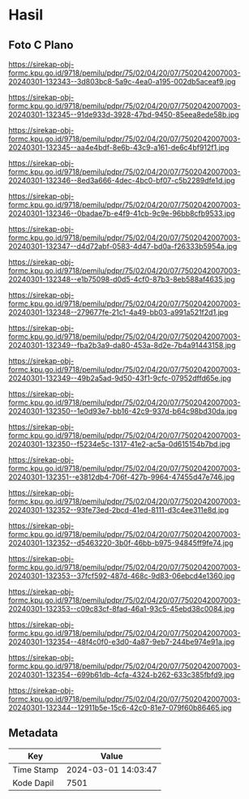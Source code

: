 # Hasil

## Foto C Plano

https://sirekap-obj-formc.kpu.go.id/9718/pemilu/pdpr/75/02/04/20/07/7502042007003-20240301-132343--3d803bc8-5a9c-4ea0-a195-002db5aceaf9.jpg

https://sirekap-obj-formc.kpu.go.id/9718/pemilu/pdpr/75/02/04/20/07/7502042007003-20240301-132345--91de933d-3928-47bd-9450-85eea8ede58b.jpg

https://sirekap-obj-formc.kpu.go.id/9718/pemilu/pdpr/75/02/04/20/07/7502042007003-20240301-132345--aa4e4bdf-8e6b-43c9-a161-de6c4bf912f1.jpg

https://sirekap-obj-formc.kpu.go.id/9718/pemilu/pdpr/75/02/04/20/07/7502042007003-20240301-132346--8ed3a666-4dec-4bc0-bf07-c5b2289dfe1d.jpg

https://sirekap-obj-formc.kpu.go.id/9718/pemilu/pdpr/75/02/04/20/07/7502042007003-20240301-132346--0badae7b-e4f9-41cb-9c9e-96bb8cfb9533.jpg

https://sirekap-obj-formc.kpu.go.id/9718/pemilu/pdpr/75/02/04/20/07/7502042007003-20240301-132347--d4d72abf-0583-4d47-bd0a-f26333b5954a.jpg

https://sirekap-obj-formc.kpu.go.id/9718/pemilu/pdpr/75/02/04/20/07/7502042007003-20240301-132348--e1b75098-d0d5-4cf0-87b3-8eb588af4635.jpg

https://sirekap-obj-formc.kpu.go.id/9718/pemilu/pdpr/75/02/04/20/07/7502042007003-20240301-132348--279677fe-21c1-4a49-bb03-a991a521f2d1.jpg

https://sirekap-obj-formc.kpu.go.id/9718/pemilu/pdpr/75/02/04/20/07/7502042007003-20240301-132349--fba2b3a9-da80-453a-8d2e-7b4a91443158.jpg

https://sirekap-obj-formc.kpu.go.id/9718/pemilu/pdpr/75/02/04/20/07/7502042007003-20240301-132349--49b2a5ad-9d50-43f1-9cfc-07952dffd65e.jpg

https://sirekap-obj-formc.kpu.go.id/9718/pemilu/pdpr/75/02/04/20/07/7502042007003-20240301-132350--1e0d93e7-bb16-42c9-937d-b64c98bd30da.jpg

https://sirekap-obj-formc.kpu.go.id/9718/pemilu/pdpr/75/02/04/20/07/7502042007003-20240301-132350--f5234e5c-1317-41e2-ac5a-0d615154b7bd.jpg

https://sirekap-obj-formc.kpu.go.id/9718/pemilu/pdpr/75/02/04/20/07/7502042007003-20240301-132351--e3812db4-706f-427b-9964-47455d47e746.jpg

https://sirekap-obj-formc.kpu.go.id/9718/pemilu/pdpr/75/02/04/20/07/7502042007003-20240301-132352--93fe73ed-2bcd-41ed-8111-d3c4ee311e8d.jpg

https://sirekap-obj-formc.kpu.go.id/9718/pemilu/pdpr/75/02/04/20/07/7502042007003-20240301-132352--d5463220-3b0f-46bb-b975-94845ff9fe74.jpg

https://sirekap-obj-formc.kpu.go.id/9718/pemilu/pdpr/75/02/04/20/07/7502042007003-20240301-132353--37fcf592-487d-468c-9d83-06ebcd4e1360.jpg

https://sirekap-obj-formc.kpu.go.id/9718/pemilu/pdpr/75/02/04/20/07/7502042007003-20240301-132353--c09c83cf-8fad-46a1-93c5-45ebd38c0084.jpg

https://sirekap-obj-formc.kpu.go.id/9718/pemilu/pdpr/75/02/04/20/07/7502042007003-20240301-132354--48f4c0f0-e3d0-4a87-9eb7-244be974e91a.jpg

https://sirekap-obj-formc.kpu.go.id/9718/pemilu/pdpr/75/02/04/20/07/7502042007003-20240301-132354--699b61db-4cfa-4324-b262-633c385fbfd9.jpg

https://sirekap-obj-formc.kpu.go.id/9718/pemilu/pdpr/75/02/04/20/07/7502042007003-20240301-132344--12911b5e-15c6-42c0-81e7-079f60b86465.jpg


## Metadata

| Key        | Value               |
| ---------- | ------------------- |
| Time Stamp | 2024-03-01 14:03:47 |
| Kode Dapil | 7501                |



